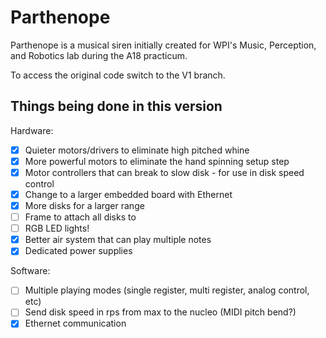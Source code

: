 # Parthenope

Parthenope is a musical siren initially created for WPI's Music, Perception, and Robotics lab during the A18 practicum.

To access the original code switch to the V1 branch.

## Things being done in this version

Hardware:
- [x] Quieter motors/drivers to eliminate high pitched whine
- [x] More powerful motors to eliminate the hand spinning setup step
- [x] Motor controllers that can break to slow disk - for use in disk speed control
- [x] Change to a larger embedded board with Ethernet
- [x] More disks for a larger range
- [ ] Frame to attach all disks to
- [ ] RGB LED lights!
- [x] Better air system that can play multiple notes
- [x] Dedicated power supplies

Software:
- [ ] Multiple playing modes (single register, multi register, analog control, etc)
- [ ] Send disk speed in rps from max to the nucleo (MIDI pitch bend?)
- [x] Ethernet communication
